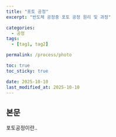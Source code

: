 ```yaml
---
title: "포토 공정"
excerpt: "반도체 공정중 포토 공정 원리 및 과정"

categories:
  - 공정
tags:
  - [tag1, tag2]

permalink: /process/photo

toc: true
toc_sticky: true

date: 2025-10-10
last_modified_at: 2025-10-10
---
```


## 본문

포토공정이란..






